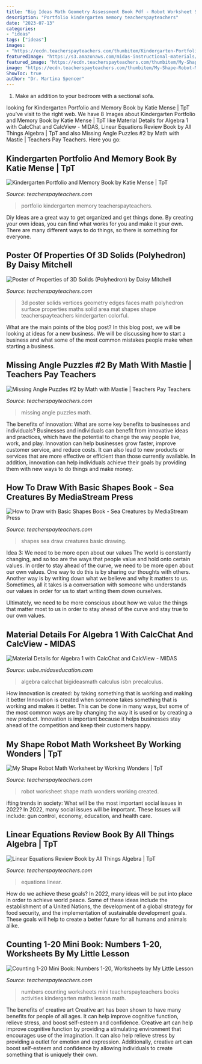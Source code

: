 ```yaml
---
title: "Big Ideas Math Geometry Assessment Book Pdf - Robot Worksheet Shape Math Wonders Working Created"
description: "Portfolio kindergarten memory teacherspayteachers"
date: "2023-07-13"
categories:
- "ideas"
tags: ["ideas"]
images:
- "https://ecdn.teacherspayteachers.com/thumbitem/Kindergarten-Portfolio-and-Memory-Book-1511128596/original-135787-3.jpg"
featuredImage: "https://s3.amazonaws.com/midas-instructional-materials/81525727-cba2-47bd-8fb3-e9d168e3101c/Algebra1.jpg"
featured_image: "https://ecdn.teacherspayteachers.com/thumbitem/My-Shape-Robot-Math-Worksheet-3160705-1500873713/original-3160705-1.jpg"
image: "https://ecdn.teacherspayteachers.com/thumbitem/My-Shape-Robot-Math-Worksheet-3160705-1500873713/original-3160705-1.jpg"
ShowToc: true
author: "Dr. Martina Spencer"
---
```



1. Make an addition to your bedroom with a sectional sofa.

	

		
looking for Kindergarten Portfolio and Memory Book by Katie Mense | TpT you've visit to the right web. We have 8 Images about Kindergarten Portfolio and Memory Book by Katie Mense | TpT like Material Details for Algebra 1 with CalcChat and CalcView - MIDAS, Linear Equations Review Book by All Things Algebra | TpT and also Missing Angle Puzzles #2 by Math with Mastie | Teachers Pay Teachers. Here you go:
		
    
## Kindergarten Portfolio And Memory Book By Katie Mense | TpT

<img loading=lazy src="https://ecdn.teacherspayteachers.com/thumbitem/Kindergarten-Portfolio-and-Memory-Book-1511128596/original-135787-3.jpg" onerror="this.onerror=null;this.src='https://tse2.mm.bing.net/th?id=OIP.E2stkpv13TIKLoVr3r5bKwAAAA&amp;pid=15.1';" alt="Kindergarten Portfolio and Memory Book by Katie Mense | TpT">

_Source: teacherspayteachers.com_

>portfolio kindergarten memory teacherspayteachers. 

	

Diy Ideas are a great way to get organized and get things done. By creating your own ideas, you can find what works for you and make it your own. There are many different ways to do things, so there is something for everyone.

    
## Poster Of Properties Of 3D Solids (Polyhedron) By Daisy Mitchell

<img loading=lazy src="https://ecdn.teacherspayteachers.com/thumbitem/Poster-of-Properties-of-3D-Solids-Polyhedron-1345702595/original-282055-1.jpg" onerror="this.onerror=null;this.src='https://tse2.mm.bing.net/th?id=OIP.wCJrMeJA5tcSrApuiahq2wAAAA&amp;pid=15.1';" alt="Poster of Properties of 3D Solids (Polyhedron) by Daisy Mitchell">

_Source: teacherspayteachers.com_

>3d poster solids vertices geometry edges faces math polyhedron surface properties maths solid area mat shapes shape teacherspayteachers kindergarten colorful. 

	

What are the main points of the blog post?
In this blog post, we will be looking at ideas for a new business. We will be discussing how to start a business and what some of the most common mistakes people make when starting a business.

    
## Missing Angle Puzzles #2 By Math With Mastie | Teachers Pay Teachers

<img loading=lazy src="https://ecdn.teacherspayteachers.com/thumbitem/Missing-Angle-Puzzles-2-2205089-1500873573/original-2205089-1.jpg" onerror="this.onerror=null;this.src='https://tse3.mm.bing.net/th?id=OIP.__nC-lmmnHDzHmjSmSWHowAAAA&amp;pid=15.1';" alt="Missing Angle Puzzles #2 by Math with Mastie | Teachers Pay Teachers">

_Source: teacherspayteachers.com_

>missing angle puzzles math. 

	

The benefits of innovation: What are some key benefits to businesses and individuals?
Businesses and individuals can benefit from innovative ideas and practices, which have the potential to change the way people live, work, and play. Innovation can help businesses grow faster, improve customer service, and reduce costs. It can also lead to new products or services that are more effective or efficient than those currently available. In addition, innovation can help individuals achieve their goals by providing them with new ways to do things and make money.

    
## How To Draw With Basic Shapes Book - Sea Creatures By MediaStream Press

<img loading=lazy src="https://ecdn.teacherspayteachers.com/thumbitem/How-to-Draw-with-Basic-Shapes-Book-Sea-Creatures-1274519-1458000079/original-1274519-1.jpg" onerror="this.onerror=null;this.src='https://tse3.mm.bing.net/th?id=OIP.yUQx7XOMCEADiKPp8z4KeQAAAA&amp;pid=15.1';" alt="How to Draw with Basic Shapes Book - Sea Creatures by MediaStream Press">

_Source: teacherspayteachers.com_

>shapes sea draw creatures basic drawing. 

	

Idea 3: We need to be more open about our values
The world is constantly changing, and so too are the ways that people value and hold onto certain values. In order to stay ahead of the curve, we need to be more open about our own values.
One way to do this is by sharing our thoughts with others. Another way is by writing down what we believe and why it matters to us. Sometimes, all it takes is a conversation with someone who understands our values in order for us to start writing them down ourselves.

Ultimately, we need to be more conscious about how we value the things that matter most to us in order to stay ahead of the curve and stay true to our own values.

    
## Material Details For Algebra 1 With CalcChat And CalcView - MIDAS

<img loading=lazy src="https://s3.amazonaws.com/midas-instructional-materials/81525727-cba2-47bd-8fb3-e9d168e3101c/Algebra1.jpg" onerror="this.onerror=null;this.src='https://tse2.mm.bing.net/th?id=OIP.C4qdb4Zk-cLsyH9XHQwLHwHaKI&amp;pid=15.1';" alt="Material Details for Algebra 1 with CalcChat and CalcView - MIDAS">

_Source: usbe.midaseducation.com_

>algebra calcchat bigideasmath calculus isbn precalculus. 

	

How innovation is created: by taking something that is working and making it better
Innovation is created when someone takes something that is working and makes it better. This can be done in many ways, but some of the most common ways are by changing the way it is used or by creating a new product. Innovation is important because it helps businesses stay ahead of the competition and keep their customers happy.

    
## My Shape Robot Math Worksheet By Working Wonders | TpT

<img loading=lazy src="https://ecdn.teacherspayteachers.com/thumbitem/My-Shape-Robot-Math-Worksheet-3160705-1500873713/original-3160705-1.jpg" onerror="this.onerror=null;this.src='https://tse3.mm.bing.net/th?id=OIP.yF352TeQ8byMws2UgGj7-gAAAA&amp;pid=15.1';" alt="My Shape Robot Math Worksheet by Working Wonders | TpT">

_Source: teacherspayteachers.com_

>robot worksheet shape math wonders working created. 

	

ifting trends in society: What will be the most important social issues in 2022?
In 2022, many social issues will be important. These Issues will include: gun control, economy, education, and health care.

    
## Linear Equations Review Book By All Things Algebra | TpT

<img loading=lazy src="https://ecdn.teacherspayteachers.com/thumbitem/Linear-Equations-Review-Book-Stations-Activity-1607790611/original-414211-2.jpg" onerror="this.onerror=null;this.src='https://tse2.mm.bing.net/th?id=OIP.3YFXRGcIplQsbxDeVcLiIwAAAA&amp;pid=15.1';" alt="Linear Equations Review Book by All Things Algebra | TpT">

_Source: teacherspayteachers.com_

>equations linear. 

	

How do we achieve these goals?
In 2022, many ideas will be put into place in order to achieve world peace. Some of these ideas include the establishment of a United Nations, the development of a global strategy for food security, and the implementation of sustainable development goals. These goals will help to create a better future for all humans and animals alike.

    
## Counting 1-20 Mini Book: Numbers 1-20, Worksheets By My Little Lesson

<img loading=lazy src="https://ecdn.teacherspayteachers.com/thumbitem/Counting-1-20-Mini-Book-Numbers-1-20-Worksheets-3843548-1528186857/original-3843548-2.jpg" onerror="this.onerror=null;this.src='https://tse2.mm.bing.net/th?id=OIP.P1nnSmA8Gta9lNVc-iJYOgAAAA&amp;pid=15.1';" alt="Counting 1-20 Mini Book: Numbers 1-20, Worksheets by My Little Lesson">

_Source: teacherspayteachers.com_

>numbers counting worksheets mini teacherspayteachers books activities kindergarten maths lesson math. 

	

The benefits of creative art
Creative art has been shown to have many benefits for people of all ages. It can help improve cognitive function, relieve stress, and boost self-esteem and confidence.
Creative art can help improve cognitive function by providing a stimulating environment that encourages use of the imagination. It can also help relieve stress by providing a outlet for emotion and expression. Additionally, creative art can boost self-esteem and confidence by allowing individuals to create something that is uniquely their own.

